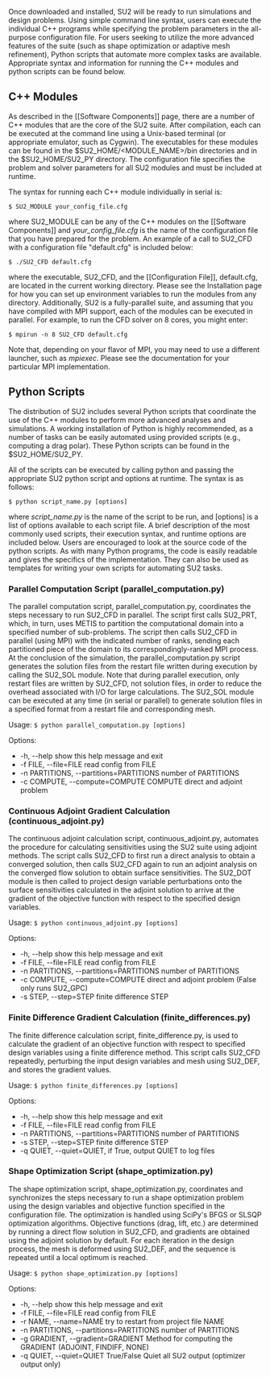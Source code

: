 Once downloaded and installed, SU2 will be ready to run simulations and design problems. Using simple command line syntax, users can execute the individual C++ programs while specifying the problem parameters in the all-purpose configuration file. For users seeking to utilize the more advanced features of the suite (such as shape optimization or adaptive mesh refinement), Python scripts that automate more complex tasks are available. Appropriate syntax and information for running the C++ modules and python scripts can be found below.

## C++ Modules

As described in the [[Software Components]] page, there are a number of C++ modules that are the core of the SU2 suite. After compilation, each can be executed at the command line using a Unix-based terminal (or appropriate emulator, such as Cygwin). The executables for these modules can be found in the $SU2_HOME/<MODULE_NAME>/bin directories and in the $SU2_HOME/SU2_PY directory.  The configuration file specifies the problem and solver parameters for all SU2 modules and must be included at runtime.

The syntax for running each C++ module individually in serial is:

`$ SU2_MODULE your_config_file.cfg`

where SU2_MODULE can be any of the C++ modules on the [[Software Components]] and *your_config_file.cfg* is the name of the configuration file that you have prepared for the problem. An example of a call to SU2_CFD with a configuration file "default.cfg" is included below:

`$ ./SU2_CFD default.cfg`

where the executable, SU2_CFD, and the [[Configuration File]], default.cfg, are located in the current working directory.  Please see the Installation page for how you can set up environment variables to run the modules from any directory. Additionally, SU2 is a fully-parallel suite, and assuming that you have compiled with MPI support, each of the modules can be executed in parallel. For example, to run the CFD solver on 8 cores, you might enter:

`$ mpirun -n 8 SU2_CFD default.cfg`

Note that, depending on your flavor of MPI, you may need to use a different launcher, such as *mpiexec*. Please see the documentation for your particular MPI implementation.

## Python Scripts

The distribution of SU2 includes several Python scripts that coordinate the use of the C++ modules to perform more advanced analyses and simulations. A working installation of Python is highly recommended, as a number of tasks can be easily automated using provided scripts (e.g., computing a drag polar). These Python scripts can be found in the $SU2_HOME/SU2_PY.

All of the scripts can be executed by calling python and passing the appropriate SU2 python script and options at runtime. The syntax is as follows:

`$ python script_name.py [options]`

where *script_name.py* is the name of the script to be run, and [options] is a list of options available to each script file.  A brief description of the most commonly used scripts, their execution syntax, and runtime options are included below. Users are encouraged to look at the source code of the python scripts. As with many Python programs, the code is easily readable and gives the specifics of the implementation. They can also be used as templates for writing your own scripts for automating SU2 tasks.

### Parallel Computation Script (parallel_computation.py)

The parallel computation script, parallel_computation.py, coordinates the steps necessary to run SU2_CFD in parallel. The script first calls SU2_PRT, which, in turn, uses METIS to partition the computational domain into a specified number of sub-problems. The script then calls SU2_CFD in parallel (using MPI) with the indicated number of ranks, sending each partitioned piece of the domain to its correspondingly-ranked MPI process. At the conclusion of the simulation, the parallel_computation.py script generates the solution files from the restart file written during execution by calling the SU2_SOL module. Note that during parallel execution, only restart files are written by SU2_CFD, not solution files, in order to reduce the overhead associated with I/O for large calculations. The SU2_SOL module can be executed at any time (in serial or parallel) to generate solution files in a specified format from a restart file and corresponding mesh.

Usage: `$ python parallel_computation.py [options]`

Options:
* -h, --help show this help message and exit
* -f FILE, --file=FILE read config from FILE
* -n PARTITIONS, --partitions=PARTITIONS number of PARTITIONS
* -c COMPUTE, --compute=COMPUTE COMPUTE direct and adjoint problem

### Continuous Adjoint Gradient Calculation (continuous_adjoint.py)

The continuous adjoint calculation script, continuous_adjoint.py, automates the procedure for calculating sensitivities using the SU2 suite using adjoint methods. The script calls SU2_CFD to first run a direct analysis to obtain a converged solution, then calls SU2_CFD again to run an adjoint analysis on the converged flow solution to obtain surface sensitivities. The SU2_DOT module is then called to project design variable perturbations onto the surface sensitivities calculated in the adjoint solution to arrive at the gradient of the objective function with respect to the specified design variables.

Usage: `$ python continuous_adjoint.py [options]`

Options:
* -h, --help show this help message and exit
* -f FILE, --file=FILE read config from FILE
* -n PARTITIONS, --partitions=PARTITIONS number of PARTITIONS
* -c COMPUTE, --compute=COMPUTE direct and adjoint problem (False only runs SU2_GPC)
* -s STEP, --step=STEP finite difference STEP

### Finite Difference Gradient Calculation (finite_differences.py)

The finite difference calculation script, finite_difference.py, is used to calculate the gradient of an objective function with respect to specified design variables using a finite difference method. This script calls SU2_CFD repeatedly, perturbing the input design variables and mesh using SU2_DEF, and stores the gradient values.

Usage: `$ python finite_differences.py [options]`

Options:
* -h, --help show this help message and exit
* -f FILE, --file=FILE read config from FILE
* -n PARTITIONS, --partitions=PARTITIONS number of PARTITIONS
* -s STEP, --step=STEP finite difference STEP
* -q QUIET, --quiet=QUIET, if True, output QUIET to log files 

### Shape Optimization Script (shape_optimization.py)

The shape optimization script, shape_optimization.py, coordinates and synchronizes the steps necessary to run a shape optimization problem using the design variables and objective function specified in the configuration file. The optimization is handled using SciPy's BFGS or SLSQP optimization algorithms. Objective functions (drag, lift, etc.) are determined by running a direct flow solution in SU2_CFD, and gradients are obtained using the adjoint solution by default. For each iteration in the design process, the mesh is deformed using SU2_DEF, and the sequence is repeated until a local optimum is reached.

Usage: `$ python shape_optimization.py [options]`

Options:
* -h, --help show this help message and exit
* -f FILE, --file=FILE read config from FILE
* -r NAME, --name=NAME try to restart from project file NAME
* -n PARTITIONS, --partitions=PARTITIONS number of PARTITIONS
* -g GRADIENT, --gradient=GRADIENT Method for computing the GRADIENT (ADJOINT, FINDIFF, NONE)
* -q QUIET, --quiet=QUIET True/False Quiet all SU2 output (optimizer output only)
